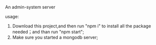 <!--
 * @Descripttion:
 * @version:
 * @@Company:
 * @Author: FY01
 * @Date: 2022-02-19 20:25:49
 * @LastEditors:
 * @LastEditTime: 2022-02-19 20:27:12
-->

An admin-system server

usage:

1. Download this project,and then run "npm i" to install all the package needed；and than run "npm start";
2. Make sure you started a mongodb server;
